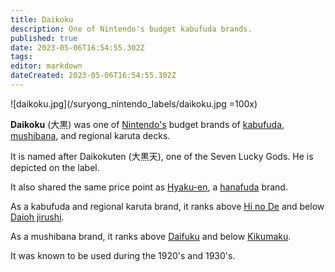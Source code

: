 ```yaml
---
title: Daikoku
description: One of Nintendo's budget kabufuda brands.
published: true
date: 2023-05-06T16:54:55.302Z
tags: 
editor: markdown
dateCreated: 2023-05-06T16:54:55.302Z
---
```


![daikoku.jpg](/suryong_nintendo_labels/daikoku.jpg =100x)

**Daikoku** (大黒) was one of [Nintendo's](/en/hanafuda/manufacturers/nintendo) budget brands of [kabufuda](/en/kabufuda), [mushibana](/en/hanafuda/patterns/mushibana), and regional karuta decks.

It is named after Daikokuten (大黒天), one of the Seven Lucky Gods. He is depicted on the label.

It also shared the same price point as [Hyaku-en](/en/hanafuda/manufacturers/nintendo/hyaku-en), a [hanafuda](/en/hanafuda) brand.

As a kabufuda and regional karuta brand, it ranks above [Hi no De](/en/hanafuda/manufacturers/nintendo/hi_no_de) and below [Daioh jirushi](/en/hanafuda/manufacturers/nintendo/daioh_jirushi).

As a mushibana brand, it ranks above [Daifuku](/en/hanafuda/manufacturers/nintendo/daifuku) and below [Kikumaku](/en/hanafuda/manufacturers/nintendo/kikumaku).

It was known to be used during the 1920's and 1930's.